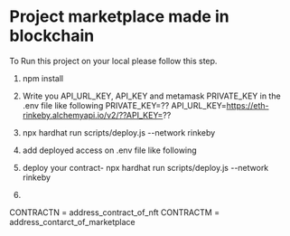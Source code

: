 # Project marketplace made in blockchain

To Run this project on your local please follow this step.

1. npm install

2. Write you API_URL_KEY, API_KEY and metamask PRIVATE_KEY in the .env file like following
PRIVATE_KEY=??
API_URL_KEY=https://eth-rinkeby.alchemyapi.io/v2/??API_KEY=??

3. npx hardhat run scripts/deploy.js --network rinkeby

4. add deployed access on .env file like following

5. deploy your contract-  npx hardhat run scripts/deploy.js --network rinkeby

6. 
CONTRACTN = address_contract_of_nft
CONTRACTM = address_contarct_of_marketplace

